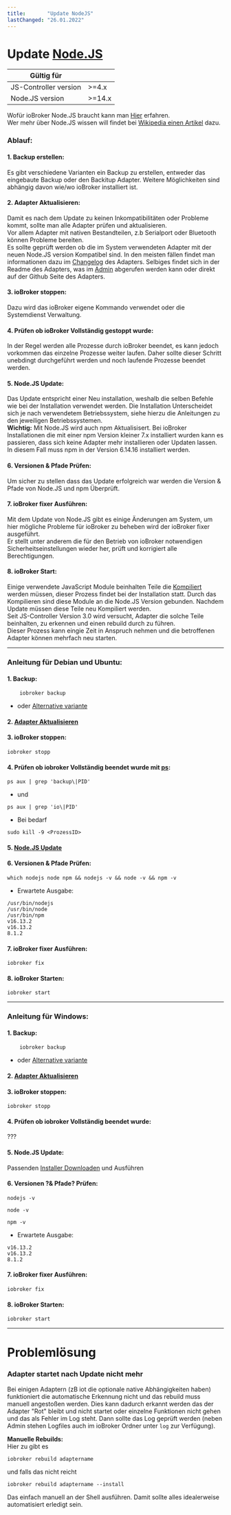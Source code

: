 ```yaml
---
title:       "Update NodeJS"
lastChanged: "26.01.2022"
---
```


# Update [Node.JS](https://nodejs.org/)

| Gültig für | |
| --- | --- |
| JS-Controller version | >=4.x |
| Node.JS version | >=14.x |

 
Wofür ioBroker Node.JS braucht kann man [Hier](https://www.iobroker.net/#de/documentation/basics/architecture.md) erfahren.  
Wer mehr über Node.JS wissen will findet bei [Wikipedia einen Artikel](https://de.wikipedia.org/wiki/Node.js) dazu.

### Ablauf:
#### 1. __Backup erstellen:__  
Es gibt verschiedene Varianten ein Backup zu erstellen, entweder das eingebaute Backup oder den Backitup Adapter. 
Weitere Möglichkeiten sind abhängig davon wie/wo ioBroker installiert ist.  
  
#### 2. __Adapter Aktualisieren:__  
Damit es nach dem Update zu keinen Inkompatibilitäten oder Probleme kommt, sollte man alle Adapter prüfen und aktualisieren.  
Vor allem Adapter mit nativen Bestandteilen, z.b Serialport oder Bluetooth können Probleme bereiten.  
Es sollte geprüft werden ob die im System verwendeten Adapter mit der neuen Node.JS version Kompatibel sind. In den meisten fällen findet man informationen dazu im [Changelog](TBD) des Adapters. Selbiges findet sich in der Readme des Adapters, was im [Admin](https://www.iobroker.net/#de/documentation/admin/README.md) abgerufen werden kann oder direkt auf der Github Seite des Adapters.  
  
#### 3. __ioBroker stoppen:__  
Dazu wird das ioBroker eigene Kommando verwendet oder die Systemdienst Verwaltung.  

#### 4. __Prüfen ob ioBroker Vollständig gestoppt wurde:__  
In der Regel werden alle Prozesse durch ioBroker beendet, es kann jedoch vorkommen das einzelne Prozesse weiter laufen.  Daher sollte dieser Schritt unebdingt durchgeführt werden und noch laufende Prozesse beendet werden.  
  
#### 5. __Node.JS Update:__  
Das Update entspricht einer Neu installation, weshalb die selben Befehle wie bei der Installation verwendet werden.
Die Installation Unterscheidet sich je nach verwendetem Betriebssystem, siehe hierzu die Anleitungen zu den jeweiligen Betriebssystemen.  
**Wichtig:** Mit Node.JS wird auch npm Aktualisisert. Bei ioBroker Installationen die mit einer npm Version kleiner 7.x installiert wurden kann es passieren, dass sich keine Adapter mehr installieren oder Updaten lassen.  In diesem Fall muss npm in der Version 6.14.16 installiert werden.  
  
#### 6. __Versionen & Pfade Prüfen:__  
Um sicher zu stellen dass das Update erfolgreich war werden die Version & Pfade von Node.JS und npm Überprüft.   
  
#### 7. __ioBroker fixer Ausführen:__  
 Mit dem Update von Node.JS gibt es einige Änderungen am System, um hier mögliche Probleme für ioBroker zu beheben wird der ioBroker fixer ausgeführt.  
 Er stellt unter anderem die für den Betrieb von ioBroker notwendigen Sicherheitseinstellungen wieder her, prüft und korrigiert alle Berechtigungen.  
   
#### 8. __ioBroker Start:__  
Einige verwendete JavaScript Module beinhalten Teile die [Kompiliert](https://de.wikipedia.org/wiki/Compiler) werden müssen, dieser Prozess findet bei der Installation statt. Durch das Kompilieren sind diese Module an die Node.JS Version gebunden.
Nachdem Update müssen diese Teile neu Kompiliert werden.  
Seit JS-Controller Version 3.0 wird versucht, Adapter die solche Teile beinhalten, zu erkennen und einen rebuild durch zu führen.  
Dieser Prozess kann eingie Zeit in Anspruch nehmen und die betroffenen Adapter können mehrfach neu starten.

----

### Anleitung für Debian und Ubuntu: 
#### 1. Backup:  
```
    iobroker backup 
```
- oder  [Alternative variante](https://www.iobroker.net/#de/documentation/config/backup.md)

#### 2. [Adapter Aktualisieren](https://www.iobroker.net/#de/documentation/tutorial/adapter.md?upgradeeinesadapters)  
  
#### 3. ioBroker stoppen: 
```
iobroker stopp
```  
  
#### 4. Prüfen ob iobroker Vollständig beendet wurde mit [ps](https://wiki.ubuntuusers.de/ps/):   
```
ps aux | grep 'backup\|PID'
```  
- und
```
ps aux | grep 'io\|PID'
```
- Bei bedarf
```
sudo kill -9 <ProzessID>
```  
  
#### 5. [Node.JS Update](https://github.com/nodesource/distributions#installation-instructions)  
  
#### 6. Versionen & Pfade Prüfen:  
```
which nodejs node npm && nodejs -v && node -v && npm -v
```  
- Erwartete Ausgabe:  
```
/usr/bin/nodejs
/usr/bin/node
/usr/bin/npm
v16.13.2
v16.13.2
8.1.2
```
  
#### 7. ioBroker fixer Ausführen:  
```
iobroker fix
```  
  
 #### 8. ioBroker Starten:  
 ```
 iobroker start
 ``` 
 
 ----

### Anleitung für Windows:  
#### 1. Backup:  
```
    iobroker backup 
```
- oder  [Alternative variante](https://www.iobroker.net/#de/documentation/config/backup.md)

#### 2. [Adapter Aktualisieren](https://www.iobroker.net/#de/documentation/tutorial/adapter.md?upgradeeinesadapters)  
  
#### 3. ioBroker stoppen: 
```
iobroker stopp
```  
  
#### 4. Prüfen ob iobroker Vollständig beendet wurde:   
???
  
#### 5. Node.JS Update:  
Passenden [Installer Downloaden](https://nodejs.org/en/download/) und Ausführen  
  
#### 6. Versionen ?& Pfade? Prüfen:  
```
nodejs -v 
```
```
node -v
```
```
npm -v
```
- Erwartete Ausgabe:  
```
v16.13.2
v16.13.2
8.1.2
```
  
#### 7. ioBroker fixer Ausführen:  
```
iobroker fix
```  
  
 #### 8. ioBroker Starten:  
 ```
 iobroker start
 ``` 

---
# Problemlösung

### Adapter startet nach Update nicht mehr
Bei einigen Adaptern (zB iot die optionale native Abhängigkeiten haben) funktioniert die automatische Erkennung nicht und das rebuild muss manuell angestoßen werden. Dies kann dadurch erkannt werden das der Adapter "Rot" bleibt und nicht startet oder einzelne Funktionen nicht gehen und das als Fehler im Log steht. Dann sollte das Log geprüft werden (neben Admin stehen Logfiles auch im ioBroker Ordner unter `log` zur Verfügung).

__Manuelle Rebuilds:__  
Hier zu gibt es 
```
iobroker rebuild adaptername
``` 
und falls das nicht reicht 
```
iobroker rebuild adaptername --install
```  
Das einfach manuell an der Shell ausführen. Damit sollte alles idealerweise automatisiert erledigt sein.
